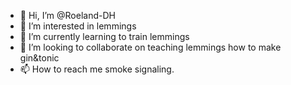 - 👋 Hi, I’m @Roeland-DH
- 👀 I’m interested in lemmings
- 🌱 I’m currently learning to train lemmings
- 💞️ I’m looking to collaborate on teaching lemmings how to make gin&tonic
- 📫 How to reach me smoke signaling.

<!---
Roeland-DH/Roeland-DH is a ✨ special ✨ repository because its `README.md` (this file) appears on your GitHub profile.
You can click the Preview link to take a look at your changes.
--->

